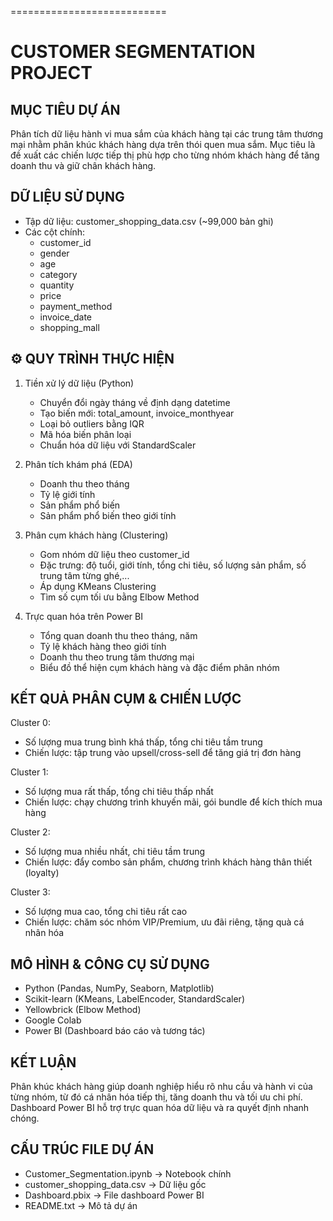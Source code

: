 ===========================

CUSTOMER SEGMENTATION PROJECT
===========================

 MỤC TIÊU DỰ ÁN
---------------------------
Phân tích dữ liệu hành vi mua sắm của khách hàng tại các trung tâm thương mại nhằm phân khúc khách hàng dựa trên thói quen mua sắm. Mục tiêu là đề xuất các chiến lược tiếp thị phù hợp cho từng nhóm khách hàng để tăng doanh thu và giữ chân khách hàng.

 DỮ LIỆU SỬ DỤNG
---------------------------
- Tập dữ liệu: customer_shopping_data.csv (~99,000 bản ghi)
- Các cột chính: 
  + customer_id
  + gender
  + age
  + category
  + quantity
  + price
  + payment_method
  + invoice_date
  + shopping_mall

⚙️ QUY TRÌNH THỰC HIỆN
---------------------------
1. Tiền xử lý dữ liệu (Python)
   - Chuyển đổi ngày tháng về định dạng datetime
   - Tạo biến mới: total_amount, invoice_monthyear
   - Loại bỏ outliers bằng IQR
   - Mã hóa biến phân loại
   - Chuẩn hóa dữ liệu với StandardScaler

2. Phân tích khám phá (EDA)
   - Doanh thu theo tháng
   - Tỷ lệ giới tính
   - Sản phẩm phổ biến
   - Sản phẩm phổ biến theo giới tính

3. Phân cụm khách hàng (Clustering)
   - Gom nhóm dữ liệu theo customer_id
   - Đặc trưng: độ tuổi, giới tính, tổng chi tiêu, số lượng sản phẩm, số trung tâm từng ghé,...
   - Áp dụng KMeans Clustering
   - Tìm số cụm tối ưu bằng Elbow Method

4. Trực quan hóa trên Power BI
   - Tổng quan doanh thu theo tháng, năm
   - Tỷ lệ khách hàng theo giới tính
   - Doanh thu theo trung tâm thương mại
   - Biểu đồ thể hiện cụm khách hàng và đặc điểm phân nhóm

 KẾT QUẢ PHÂN CỤM & CHIẾN LƯỢC
---------------------------

Cluster 0:
- Số lượng mua trung bình khá thấp, tổng chi tiêu tầm trung
- Chiến lược: tập trung vào upsell/cross-sell để tăng giá trị đơn hàng

Cluster 1:
- Số lượng mua rất thấp, tổng chi tiêu thấp nhất
- Chiến lược: chạy chương trình khuyến mãi, gói bundle để kích thích mua hàng

Cluster 2:
- Số lượng mua nhiều nhất, chi tiêu tầm trung
- Chiến lược: đẩy combo sản phẩm, chương trình khách hàng thân thiết (loyalty)

Cluster 3:
- Số lượng mua cao, tổng chi tiêu rất cao
- Chiến lược: chăm sóc nhóm VIP/Premium, ưu đãi riêng, tặng quà cá nhân hóa

 MÔ HÌNH & CÔNG CỤ SỬ DỤNG
---------------------------
- Python (Pandas, NumPy, Seaborn, Matplotlib)
- Scikit-learn (KMeans, LabelEncoder, StandardScaler)
- Yellowbrick (Elbow Method)
- Google Colab
- Power BI (Dashboard báo cáo và tương tác)

 KẾT LUẬN
---------------------------
Phân khúc khách hàng giúp doanh nghiệp hiểu rõ nhu cầu và hành vi của từng nhóm, từ đó cá nhân hóa tiếp thị, tăng doanh thu và tối ưu chi phí. Dashboard Power BI hỗ trợ trực quan hóa dữ liệu và ra quyết định nhanh chóng.

 CẤU TRÚC FILE DỰ ÁN
---------------------------
- Customer_Segmentation.ipynb  → Notebook chính
- customer_shopping_data.csv   → Dữ liệu gốc
- Dashboard.pbix               → File dashboard Power BI
- README.txt                   → Mô tả dự án

